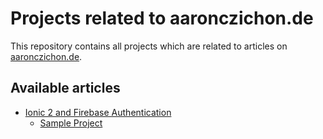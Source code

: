 # Projects related to aaronczichon.de

This repository contains all projects which are related to articles on [aaronczichon.de](https://aaronczichon.de).

## Available articles

* [Ionic 2 and Firebase Authentication](https://aaronczichon.de/2017/03/07/ionic-firebase-authentication/)
    * [Sample Project](https://github.com/Inoverse/aaronczichon.de/IGWorkshops)